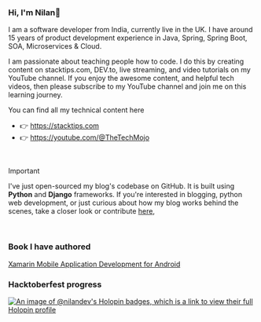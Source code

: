 ### Hi, I'm Nilan👋

I am a software developer from India, currently live in the UK. I have around 15 years of product development experience in Java, Spring, Spring Boot, SOA, Microservices & Cloud.

I am passionate about teaching people how to code. I do this by creating content on stacktips.com, DEV.to, live streaming, and video tutorials on my YouTube channel. If you enjoy the awesome content, and helpful tech videos, then please subscribe to my YouTube channel and join me on this learning journey.

You can find all my technical content here
- 👉 https://stacktips.com
- 👉 https://youtube.com/@TheTechMojo

<br>

> [!IMPORTANT]
> I've just open-sourced my blog's codebase on GitHub. It is built using **Python** and **Django** frameworks. 
> If you're interested in blogging, python web development, or just curious about how my blog works behind the scenes, take a closer look or contribute [here](https://github.com/StackTipsLab/bloggy), 

<br>

### Book I have authored

[Xamarin Mobile Application Development for Android](https://www.oreilly.com/library/view/xamarin-mobile-application/9781785280375/)

### Hacktoberfest progress
[![An image of @nilandev's Holopin badges, which is a link to view their full Holopin profile](https://holopin.me/nilandev)](https://holopin.io/@nilandev)

